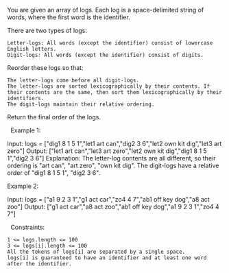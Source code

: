 You are given an array of logs. Each log is a space-delimited string of words, where the first word is the identifier.

There are two types of logs:


	Letter-logs: All words (except the identifier) consist of lowercase English letters.
	Digit-logs: All words (except the identifier) consist of digits.


Reorder these logs so that:


	The letter-logs come before all digit-logs.
	The letter-logs are sorted lexicographically by their contents. If their contents are the same, then sort them lexicographically by their identifiers.
	The digit-logs maintain their relative ordering.


Return the final order of the logs.

 
Example 1:

Input: logs = ["dig1 8 1 5 1","let1 art can","dig2 3 6","let2 own kit dig","let3 art zero"]
Output: ["let1 art can","let3 art zero","let2 own kit dig","dig1 8 1 5 1","dig2 3 6"]
Explanation:
The letter-log contents are all different, so their ordering is "art can", "art zero", "own kit dig".
The digit-logs have a relative order of "dig1 8 1 5 1", "dig2 3 6".


Example 2:

Input: logs = ["a1 9 2 3 1","g1 act car","zo4 4 7","ab1 off key dog","a8 act zoo"]
Output: ["g1 act car","a8 act zoo","ab1 off key dog","a1 9 2 3 1","zo4 4 7"]


 
Constraints:


	1 <= logs.length <= 100
	3 <= logs[i].length <= 100
	All the tokens of logs[i] are separated by a single space.
	logs[i] is guaranteed to have an identifier and at least one word after the identifier.

